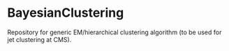 # BayesianClustering
Repository for generic EM/hierarchical clustering algorithm (to be used for jet clustering at CMS).

